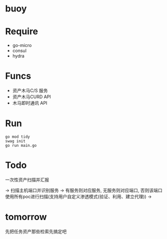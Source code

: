 # buoy

# Require
- go-micro
- consul
- hydra

# Funcs
- 资产木马C/S 服务
- 资产木马CURD API
- 木马即时通讯 API

# Run
```shell
go mod tidy
swag init
go run main.go
```

# Todo
一次性资产扫描并汇报

-> 扫描主机端口并识别服务
-> 有服务则对应服务, 无服务则对应端口, 否则该端口使用所有poc进行扫描(支持用户自定义渗透模式(验证、利用、建立代理))
-> 


# tomorrow
先把任务资产那些检索先搞定吧